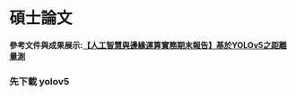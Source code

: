 # 碩士論文
#### 參考文件與成果展示:[【人工智慧與邊緣運算實務期末報告】基於YOLOv5之距離量測](https://hackmd.io/YMHAvP2JS-mq_fR6kTGGgA)
### 先下載 yolov5
